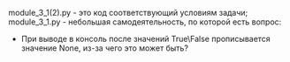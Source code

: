 module_3_1(2).py - это код соответствующий условиям задачи;
module_3_1.py - небольшая самодеятельность, по которой есть вопрос:
- При выводе в консоль после значений True\False прописывается значение None, из-за чего это может быть?

